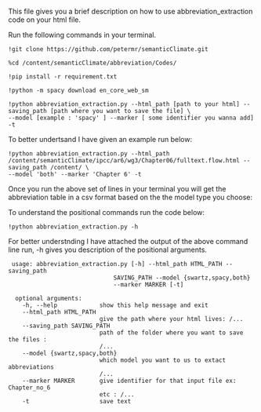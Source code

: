 This file gives you a brief description on how to use abbreviation_extraction code on your html file.

Run the following commands in your terminal.

  
    !git clone https://github.com/petermr/semanticClimate.git
    
    %cd /content/semanticClimate/abbreviation/Codes/
    
    !pip install -r requirement.txt
    
    !python -m spacy download en_core_web_sm
  
    !python abbreviation_extraction.py --html_path [path to your html] --saving_path [path where you want to save the file] \
    --model [example : 'spacy' ] --marker [ some identifier you wanna add] -t
  
To better undertsand I have given an example run below:

    !python abbreviation_extraction.py --html_path /content/semanticClimate/ipcc/ar6/wg3/Chapter06/fulltext.flow.html --saving_path /content/ \
    --model 'both' --marker 'Chapter 6' -t


Once you run the above set of lines in your terminal you will get the abbreviation table in a csv format based on the the model type you choose:

 To understand the positional commands run the code below:
    
    !python abbreviation_extraction.py -h
 
 For better understnding I have attached the output of the above command line run, -h gives you description of the positional arguments.
 
     usage: abbreviation_extraction.py [-h] --html_path HTML_PATH --saving_path
                                  SAVING_PATH --model {swartz,spacy,both}
                                  --marker MARKER [-t]

      optional arguments:
        -h, --help            show this help message and exit
        --html_path HTML_PATH
                              give the path where your html lives: /...
        --saving_path SAVING_PATH
                              path of the folder where you want to save the files :
                              /...
        --model {swartz,spacy,both}
                              which model you want to us to extact abbreviations
                              /...
        --marker MARKER       give identifier for that input file ex: Chapter_no_6
                              etc : /...
        -t                    save text
